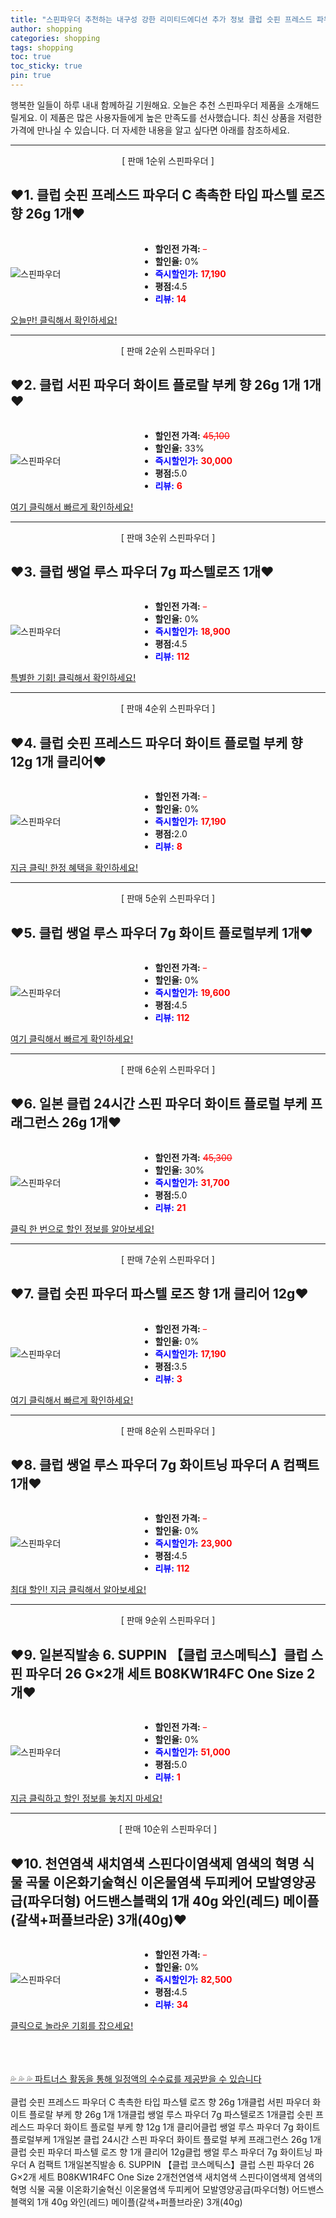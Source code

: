 ```yaml
---
title: "스핀파우더 추천하는 내구성 강한 리미티드에디션 추가 정보 클럽 슷핀 프레스드 파우더 C"
author: shopping
categories: shopping
tags: shopping
toc: true
toc_sticky: true
pin: true
---
```

행복한 일들이 하루 내내 함께하길 기원해요. 오늘은 추천 스핀파우더 제품을 소개해드릴게요. 이 제품은 많은 사용자들에게 높은 만족도를 선사했습니다. 최신 상품을 저렴한 가격에 만나실 수 있습니다. 더 자세한 내용을 알고 싶다면 아래를 참조하세요.

---
<p class="toplist" style="margin: 0 auto; display: block; width: fit-content;">[ 판매 1순위 스핀파우더 ]</p>

<h2><strong>❤️1. 클럽 슷핀 프레스드 파우더 C 촉촉한 타입 파스텔 로즈 향 26g 1개❤️</strong></h2>

<div style="display: flex; align-items: center;">
    <div style="flex: 0.4;">
        <img src="https://thumbnail7.coupangcdn.com/thumbnails/remote/230x230ex/image/vendor_inventory/1ee7/e32bd7c7cd5f4d5c0d5b752b4d707e7f47b5b90b04d5311d6f48d9591a20.JPG" alt="스핀파우더" style="max-width: 100%;">
    </div>
    <div style="flex: 0.6; margin-left: 10px;">
        <ul>
            <li><strong>할인전 가격:</strong> <del style="color: red;">-</del></li>
            <li><strong>할인율:</strong> 0%</li>
            <li><span style='color:blue'><strong>즉시할인가:</strong></span> <span style='color:red'><strong>17,190</strong></span></li>
            <li><strong>평점:</strong>4.5</li>
            <li><span style='color:blue'><strong>리뷰:</strong></span> <span style='color:red'><strong>14</strong></span></li>
        </ul>
    </div>
</div>
<div class="center">
    <a href="https://selin100587001.github.io?lptag=AF9450613&subid=githubio&pageKey=8065008975&traceid=V0-153&itemId=23344219977&vendorItemId=90375626533" class="myButton">
        오늘만! 클릭해서 확인하세요!
    </a>
</div>


---
<p class="toplist" style="margin: 0 auto; display: block; width: fit-content;">[ 판매 2순위 스핀파우더 ]</p>

<h2><strong>❤️2. 클럽 서핀 파우더 화이트 플로랄 부케 향 26g 1개 1개❤️</strong></h2>

<div style="display: flex; align-items: center;">
    <div style="flex: 0.4;">
        <img src="https://thumbnail10.coupangcdn.com/thumbnails/remote/230x230ex/image/vendor_inventory/0bda/37c8da4e7a29c496fd938166948b068e20a54af51c06500fa0a2a9928abc.jpg" alt="스핀파우더" style="max-width: 100%;">
    </div>
    <div style="flex: 0.6; margin-left: 10px;">
        <ul>
            <li><strong>할인전 가격:</strong> <del style="color: red;">45,100</del></li>
            <li><strong>할인율:</strong> 33%</li>
            <li><span style='color:blue'><strong>즉시할인가:</strong></span> <span style='color:red'><strong>30,000</strong></span></li>
            <li><strong>평점:</strong>5.0</li>
            <li><span style='color:blue'><strong>리뷰:</strong></span> <span style='color:red'><strong>6</strong></span></li>
        </ul>
    </div>
</div>
<div class="center">
    <a href="https://selin100587001.github.io?lptag=AF9450613&subid=githubio&pageKey=8181835665&traceid=V0-153&itemId=23394344069&vendorItemId=90421639387" class="myButton">
        여기 클릭해서 빠르게 확인하세요!
    </a>
</div>


---
<p class="toplist" style="margin: 0 auto; display: block; width: fit-content;">[ 판매 3순위 스핀파우더 ]</p>

<h2><strong>❤️3. 클럽 쌩얼 루스 파우더 7g 파스텔로즈 1개❤️</strong></h2>

<div style="display: flex; align-items: center;">
    <div style="flex: 0.4;">
        <img src="https://thumbnail9.coupangcdn.com/thumbnails/remote/230x230ex/image/vendor_inventory/464b/c154a289a086a3f01965dcef305692a10e98475f15d0b15604c28d1a7ec9.jpg" alt="스핀파우더" style="max-width: 100%;">
    </div>
    <div style="flex: 0.6; margin-left: 10px;">
        <ul>
            <li><strong>할인전 가격:</strong> <del style="color: red;">-</del></li>
            <li><strong>할인율:</strong> 0%</li>
            <li><span style='color:blue'><strong>즉시할인가:</strong></span> <span style='color:red'><strong>18,900</strong></span></li>
            <li><strong>평점:</strong>4.5</li>
            <li><span style='color:blue'><strong>리뷰:</strong></span> <span style='color:red'><strong>112</strong></span></li>
        </ul>
    </div>
</div>
<div class="center">
    <a href="https://selin100587001.github.io?lptag=AF9450613&subid=githubio&pageKey=7935599232&traceid=V0-153&itemId=21843034024&vendorItemId=90622091690" class="myButton">
        특별한 기회! 클릭해서 확인하세요!
    </a>
</div>


---
<p class="toplist" style="margin: 0 auto; display: block; width: fit-content;">[ 판매 4순위 스핀파우더 ]</p>

<h2><strong>❤️4. 클럽 슷핀 프레스드 파우더 화이트 플로럴 부케 향 12g 1개 클리어❤️</strong></h2>

<div style="display: flex; align-items: center;">
    <div style="flex: 0.4;">
        <img src="https://thumbnail7.coupangcdn.com/thumbnails/remote/230x230ex/image/vendor_inventory/88bc/cc2a1df435cc4e69ca35a84ad2449564a222916a8522c4faa1e98555f8a8.JPG" alt="스핀파우더" style="max-width: 100%;">
    </div>
    <div style="flex: 0.6; margin-left: 10px;">
        <ul>
            <li><strong>할인전 가격:</strong> <del style="color: red;">-</del></li>
            <li><strong>할인율:</strong> 0%</li>
            <li><span style='color:blue'><strong>즉시할인가:</strong></span> <span style='color:red'><strong>17,190</strong></span></li>
            <li><strong>평점:</strong>2.0</li>
            <li><span style='color:blue'><strong>리뷰:</strong></span> <span style='color:red'><strong>8</strong></span></li>
        </ul>
    </div>
</div>
<div class="center">
    <a href="https://selin100587001.github.io?lptag=AF9450613&subid=githubio&pageKey=8172182156&traceid=V0-153&itemId=23344219993&vendorItemId=90375626550" class="myButton">
        지금 클릭! 한정 혜택을 확인하세요!
    </a>
</div>


---
<p class="toplist" style="margin: 0 auto; display: block; width: fit-content;">[ 판매 5순위 스핀파우더 ]</p>

<h2><strong>❤️5. 클럽 쌩얼 루스 파우더 7g 화이트 플로럴부케 1개❤️</strong></h2>

<div style="display: flex; align-items: center;">
    <div style="flex: 0.4;">
        <img src="https://thumbnail9.coupangcdn.com/thumbnails/remote/230x230ex/image/vendor_inventory/4841/e0591320202fa76f6c1ab6ce4295228282cb8176f2210d820c9f1de1e3e9.jpg" alt="스핀파우더" style="max-width: 100%;">
    </div>
    <div style="flex: 0.6; margin-left: 10px;">
        <ul>
            <li><strong>할인전 가격:</strong> <del style="color: red;">-</del></li>
            <li><strong>할인율:</strong> 0%</li>
            <li><span style='color:blue'><strong>즉시할인가:</strong></span> <span style='color:red'><strong>19,600</strong></span></li>
            <li><strong>평점:</strong>4.5</li>
            <li><span style='color:blue'><strong>리뷰:</strong></span> <span style='color:red'><strong>112</strong></span></li>
        </ul>
    </div>
</div>
<div class="center">
    <a href="https://selin100587001.github.io?lptag=AF9450613&subid=githubio&pageKey=7935599232&traceid=V0-153&itemId=21843034023&vendorItemId=90622091688" class="myButton">
        여기 클릭해서 빠르게 확인하세요!
    </a>
</div>


---
<p class="toplist" style="margin: 0 auto; display: block; width: fit-content;">[ 판매 6순위 스핀파우더 ]</p>

<h2><strong>❤️6. 일본 클럽 24시간 스핀 파우더 화이트 플로럴 부케 프래그런스 26g 1개❤️</strong></h2>

<div style="display: flex; align-items: center;">
    <div style="flex: 0.4;">
        <img src="https://thumbnail9.coupangcdn.com/thumbnails/remote/230x230ex/image/vendor_inventory/c989/a6cfcb192af24bd785ba94ced360cb9e9e669c18dcb52b4df94b3d8cc75c.jpg" alt="스핀파우더" style="max-width: 100%;">
    </div>
    <div style="flex: 0.6; margin-left: 10px;">
        <ul>
            <li><strong>할인전 가격:</strong> <del style="color: red;">45,300</del></li>
            <li><strong>할인율:</strong> 30%</li>
            <li><span style='color:blue'><strong>즉시할인가:</strong></span> <span style='color:red'><strong>31,700</strong></span></li>
            <li><strong>평점:</strong>5.0</li>
            <li><span style='color:blue'><strong>리뷰:</strong></span> <span style='color:red'><strong>21</strong></span></li>
        </ul>
    </div>
</div>
<div class="center">
    <a href="https://selin100587001.github.io?lptag=AF9450613&subid=githubio&pageKey=7322369533&traceid=V0-153&itemId=23009543380&vendorItemId=90043391198" class="myButton">
        클릭 한 번으로 할인 정보를 알아보세요!
    </a>
</div>


---
<p class="toplist" style="margin: 0 auto; display: block; width: fit-content;">[ 판매 7순위 스핀파우더 ]</p>

<h2><strong>❤️7. 클럽 슷핀 파우더 파스텔 로즈 향 1개 클리어 12g❤️</strong></h2>

<div style="display: flex; align-items: center;">
    <div style="flex: 0.4;">
        <img src="https://thumbnail6.coupangcdn.com/thumbnails/remote/230x230ex/image/vendor_inventory/7795/42cc8ec7f85574061c38601684d367f68c79939a89540d2af5134593c8e1.JPG" alt="스핀파우더" style="max-width: 100%;">
    </div>
    <div style="flex: 0.6; margin-left: 10px;">
        <ul>
            <li><strong>할인전 가격:</strong> <del style="color: red;">-</del></li>
            <li><strong>할인율:</strong> 0%</li>
            <li><span style='color:blue'><strong>즉시할인가:</strong></span> <span style='color:red'><strong>17,190</strong></span></li>
            <li><strong>평점:</strong>3.5</li>
            <li><span style='color:blue'><strong>리뷰:</strong></span> <span style='color:red'><strong>3</strong></span></li>
        </ul>
    </div>
</div>
<div class="center">
    <a href="https://selin100587001.github.io?lptag=AF9450613&subid=githubio&pageKey=8172182070&traceid=V0-153&itemId=23344219737&vendorItemId=90375626310" class="myButton">
        여기 클릭해서 빠르게 확인하세요!
    </a>
</div>


---
<p class="toplist" style="margin: 0 auto; display: block; width: fit-content;">[ 판매 8순위 스핀파우더 ]</p>

<h2><strong>❤️8. 클럽 쌩얼 루스 파우더 7g 화이트닝 파우더 A 컴팩트 1개❤️</strong></h2>

<div style="display: flex; align-items: center;">
    <div style="flex: 0.4;">
        <img src="https://thumbnail7.coupangcdn.com/thumbnails/remote/230x230ex/image/vendor_inventory/0680/e94e71990368f14212ee80d7f49e62d5c488557208101ceffdac53992560.jpg" alt="스핀파우더" style="max-width: 100%;">
    </div>
    <div style="flex: 0.6; margin-left: 10px;">
        <ul>
            <li><strong>할인전 가격:</strong> <del style="color: red;">-</del></li>
            <li><strong>할인율:</strong> 0%</li>
            <li><span style='color:blue'><strong>즉시할인가:</strong></span> <span style='color:red'><strong>23,900</strong></span></li>
            <li><strong>평점:</strong>4.5</li>
            <li><span style='color:blue'><strong>리뷰:</strong></span> <span style='color:red'><strong>112</strong></span></li>
        </ul>
    </div>
</div>
<div class="center">
    <a href="https://selin100587001.github.io?lptag=AF9450613&subid=githubio&pageKey=7935599232&traceid=V0-153&itemId=23548014916&vendorItemId=90574107248" class="myButton">
        최대 할인! 지금 클릭해서 알아보세요!
    </a>
</div>


---
<p class="toplist" style="margin: 0 auto; display: block; width: fit-content;">[ 판매 9순위 스핀파우더 ]</p>

<h2><strong>❤️9. 일본직발송 6. SUPPIN 【클럽 코스메틱스】클럽 스핀 파우더 26 G×2개 세트 B08KW1R4FC One Size 2개❤️</strong></h2>

<div style="display: flex; align-items: center;">
    <div style="flex: 0.4;">
        <img src="https://thumbnail10.coupangcdn.com/thumbnails/remote/230x230ex/image/vendor_inventory/080a/68409d442de15f35e3237aa01830c45d3a20895bf71aafc58f60d8edfce0.jpg" alt="스핀파우더" style="max-width: 100%;">
    </div>
    <div style="flex: 0.6; margin-left: 10px;">
        <ul>
            <li><strong>할인전 가격:</strong> <del style="color: red;">-</del></li>
            <li><strong>할인율:</strong> 0%</li>
            <li><span style='color:blue'><strong>즉시할인가:</strong></span> <span style='color:red'><strong>51,000</strong></span></li>
            <li><strong>평점:</strong>5.0</li>
            <li><span style='color:blue'><strong>리뷰:</strong></span> <span style='color:red'><strong>1</strong></span></li>
        </ul>
    </div>
</div>
<div class="center">
    <a href="https://selin100587001.github.io?lptag=AF9450613&subid=githubio&pageKey=7251822508&traceid=V0-153&itemId=16589180246&vendorItemId=83774313752" class="myButton">
        지금 클릭하고 할인 정보를 놓치지 마세요!
    </a>
</div>


---
<p class="toplist" style="margin: 0 auto; display: block; width: fit-content;">[ 판매 10순위 스핀파우더 ]</p>

<h2><strong>❤️10. 천연염색 새치염색 스핀다이염색제 염색의 혁명 식물 곡물 이온화기술혁신 이온물염색 두피케어 모발영양공급(파우더형) 어드밴스블랙외 1개 40g 와인(레드) 메이플(갈색+퍼플브라운) 3개(40g)❤️</strong></h2>

<div style="display: flex; align-items: center;">
    <div style="flex: 0.4;">
        <img src="https://thumbnail10.coupangcdn.com/thumbnails/remote/230x230ex/image/vendor_inventory/ceee/2b991e681181182afe54118e02fc9d95d8ded0619ec9d16a03afcce95934.jpg" alt="스핀파우더" style="max-width: 100%;">
    </div>
    <div style="flex: 0.6; margin-left: 10px;">
        <ul>
            <li><strong>할인전 가격:</strong> <del style="color: red;">-</del></li>
            <li><strong>할인율:</strong> 0%</li>
            <li><span style='color:blue'><strong>즉시할인가:</strong></span> <span style='color:red'><strong>82,500</strong></span></li>
            <li><strong>평점:</strong>4.5</li>
            <li><span style='color:blue'><strong>리뷰:</strong></span> <span style='color:red'><strong>34</strong></span></li>
        </ul>
    </div>
</div>
<div class="center">
    <a href="https://selin100587001.github.io?lptag=AF9450613&subid=githubio&pageKey=7823089242&traceid=V0-153&itemId=22406836857&vendorItemId=87723909751" class="myButton">
        클릭으로 놀라운 기회를 잡으세요!
    </a>
</div>

<br><br><br>[💦 💦 💦 파트너스 활동을 통해 일정액의 수수료를 제공받을 수 있습니다](https://link.coupang.com/a/bcpT2c)<br><br>클럽 슷핀 프레스드 파우더 C 촉촉한 타입 파스텔 로즈 향 26g 1개클럽 서핀 파우더 화이트 플로랄 부케 향 26g 1개 1개클럽 쌩얼 루스 파우더 7g 파스텔로즈 1개클럽 슷핀 프레스드 파우더 화이트 플로럴 부케 향 12g 1개 클리어클럽 쌩얼 루스 파우더 7g 화이트 플로럴부케 1개일본 클럽 24시간 스핀 파우더 화이트 플로럴 부케 프래그런스 26g 1개클럽 슷핀 파우더 파스텔 로즈 향 1개 클리어 12g클럽 쌩얼 루스 파우더 7g 화이트닝 파우더 A 컴팩트 1개일본직발송 6. SUPPIN 【클럽 코스메틱스】클럽 스핀 파우더 26 G×2개 세트 B08KW1R4FC One Size 2개천연염색 새치염색 스핀다이염색제 염색의 혁명 식물 곡물 이온화기술혁신 이온물염색 두피케어 모발영양공급(파우더형) 어드밴스블랙외 1개 40g 와인(레드) 메이플(갈색+퍼플브라운) 3개(40g)